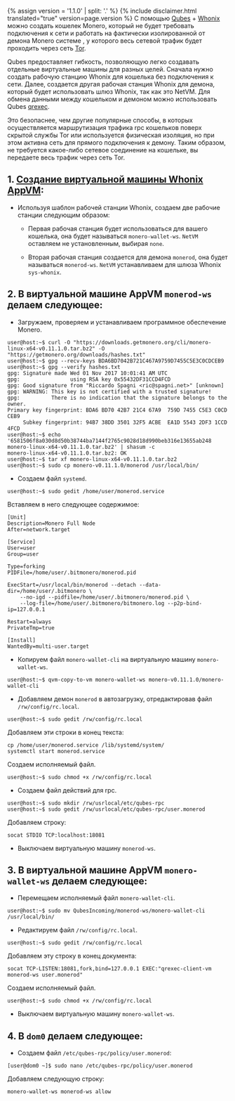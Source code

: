 {% assign version = '1.1.0' | split: '.' %}
{% include disclaimer.html translated="true" version=page.version %}
С помощью [Qubes](https://qubes-os.org) + [Whonix](https://whonix.org) можно создать кошелек Monero, который не будет требовать подключения к сети и работать на фактически изолированной от демона Monero системе , у которого весь сетевой трафик будет проходить через сеть [Tor](https://torproject.org).

Qubes предоставляет гибкость, позволяющую легко создавать отдельные виртуальные машины для разных целей. Сначала нужно создать рабочую станцию Whonix для кошелька без подключения к сети. Далее, создается другая рабочая станция Whonix для демона, который будет использовать шлюз Whonix, так как это NetVM. Для обмена данными между кошельком и демоном можно использовать Qubes [qrexec](https://www.qubes-os.org/doc/qrexec3/).

Это безопаснее, чем другие популярные способы, в которых осуществляется маршрутизация трафика rpc кошельков поверх скрытой службы Tor или используется физическая изоляция, но при этом активна сеть для прямого подключения к демону. Таким образом, не требуется какое-либо сетевое соединение на кошельке, вы передаете весь трафик через сеть Tor.


## 1. [Создание виртуальной машины Whonix AppVM](https://www.whonix.org/wiki/Qubes/Install):

+ Используя шаблон рабочей станции Whonix, создаем две рабочие станции следующим образом:

  - Первая рабочая станция будет использоваться для вашего кошелька, она будет называться `monero-wallet-ws`. `NetVM` оставляем не установленным, выбирая `none`.

  - Вторая рабочая станция создается для демона `monerod`, она будет называться `monerod-ws`. `NetVM` устанавливаем для шлюза Whonix `sys-whonix`.

## 2. В виртуальной машине AppVM `monerod-ws` делаем следующее:

+ Загружаем, проверяем и устанавливаем программное обеспечение Monero.

```
user@host:~$ curl -O "https://downloads.getmonero.org/cli/monero-linux-x64-v0.11.1.0.tar.bz2" -O "https://getmonero.org/downloads/hashes.txt"
user@host:~$ gpg --recv-keys BDA6BD7042B721C467A9759D7455C5E3C0CDCEB9
user@host:~$ gpg --verify hashes.txt
gpg: Signature made Wed 01 Nov 2017 10:01:41 AM UTC
gpg:                using RSA key 0x55432DF31CCD4FCD
gpg: Good signature from "Riccardo Spagni <ric@spagni.net>" [unknown]
gpg: WARNING: This key is not certified with a trusted signature!
gpg:          There is no indication that the signature belongs to the owner.
Primary key fingerprint: BDA6 BD70 42B7 21C4 67A9  759D 7455 C5E3 C0CD CEB9
     Subkey fingerprint: 94B7 38DD 3501 32F5 ACBE  EA1D 5543 2DF3 1CCD 4FCD
user@host:~$ echo '6581506f8a030d8d50b38744ba7144f2765c9028d18d990beb316e13655ab248  monero-linux-x64-v0.11.1.0.tar.bz2' | shasum -c
monero-linux-x64-v0.11.1.0.tar.bz2: OK
user@host:~$ tar xf monero-linux-x64-v0.11.1.0.tar.bz2
user@host:~$ sudo cp monero-v0.11.1.0/monerod /usr/local/bin/
```
+ Создаем файл `systemd`.

```
user@host:~$ sudo gedit /home/user/monerod.service
```

Вставляем в него следующее содержимое:

```
[Unit]
Description=Monero Full Node
After=network.target

[Service]
User=user
Group=user

Type=forking
PIDFile=/home/user/.bitmonero/monerod.pid

ExecStart=/usr/local/bin/monerod --detach --data-dir=/home/user/.bitmonero \
    --no-igd --pidfile=/home/user/.bitmonero/monerod.pid \
    --log-file=/home/user/.bitmonero/bitmonero.log --p2p-bind-ip=127.0.0.1

Restart=always
PrivateTmp=true

[Install]
WantedBy=multi-user.target
```

+ Копируем файл `monero-wallet-cli` на виртуальную машину `monero-wallet-ws`.

```
user@host:~$ qvm-copy-to-vm monero-wallet-ws monero-v0.11.1.0/monero-wallet-cli
```

+ Добавляем демон `monerod` в автозагрузку, отредактировав файл `/rw/config/rc.local`.

```
user@host:~$ sudo gedit /rw/config/rc.local
```

Добавляем эти строки в конец текста:

```
cp /home/user/monerod.service /lib/systemd/system/
systemctl start monerod.service
```

Создаем исполняемый файл.

```
user@host:~$ sudo chmod +x /rw/config/rc.local
```

+ Создаем файл действий для rpc.

```
user@host:~$ sudo mkdir /rw/usrlocal/etc/qubes-rpc
user@host:~$ sudo gedit /rw/usrlocal/etc/qubes-rpc/user.monerod
```

Добавляем строку:

```
socat STDIO TCP:localhost:18081
```

+ Выключаем виртуальную машину `monerod-ws`.

## 3. В виртуальной машине AppVM `monero-wallet-ws` делаем следующее:

+ Перемещаем исполняемый файл `monero-wallet-cli`.

```
user@host:~$ sudo mv QubesIncoming/monerod-ws/monero-wallet-cli /usr/local/bin/
```

+ Редактируем файл `/rw/config/rc.local`.

```
user@host:~$ sudo gedit /rw/config/rc.local
```

Добавляем эту строку в конец документа:

```
socat TCP-LISTEN:18081,fork,bind=127.0.0.1 EXEC:"qrexec-client-vm monerod-ws user.monerod"
```

Создаем исполняемый файл.

```
user@host:~$ sudo chmod +x /rw/config/rc.local
```

+ Выключаем виртуальную машину `monero-wallet-ws`.

## 4. В `dom0` делаем следующее:

+ Создаем файл `/etc/qubes-rpc/policy/user.monerod`:

```
[user@dom0 ~]$ sudo nano /etc/qubes-rpc/policy/user.monerod
```

Добавляем следующую строку:

```
monero-wallet-ws monerod-ws allow
```
